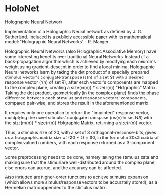 # HoloNet
Holographic Neural Network

Implementation of a Holographic Neural network as defined by J. G. Sutherland.  Included is a publicly accessible paper with its mathematical model: "Holographic Neural Networks" - R. Manger.

Holographic Neural Networks (also Holographic Associative Memory) have some interesting benefits over traditional Neural Networks.  Instead of a back-propagation algorithm which is achieved by modifying each neuron's weight using gradient-descent in order to find a local minima, Holographic Neural networks learn by taking the dot product of a specially prepared stimulus vector's conjugate transpose (s(n) of a set S)  with a desired response vector (r(n) of set R), after each vector's components are mapped to the complex plane, creating a size(m(n)) * size(r(n)) "Holgraphic" Matrix.  Taking the dot product, geometrically (in the complex plane) finds the phase difference between each stimulus and response vectors' components, compared pair-wise, and stores the result in the aforementioned matrix.

It requires only one operation to return the "imprinted" response vector, multiplying the novel stimulus' conjugate transpose (ns(n) in set NS) with the size(m(n)) * size(r(n)) Holgraphic Matrix, returning a size(r(n)) vector.

Thus, a stimulus size of 20, with a set of 3 orthogonal-response-bits, gives us a holographic matrix size of (20 * 3) = 60, in the form of a 20x3 matrix of complex valued numbers, with each response returned as a 3-component vector.

Some preprocessing needs to be done, namely taking the stimulus data and making sure that the stimuli are well-distributed around the complex plane, else errors can accrue, and the accuracy can be affected.

Also included are higher-order functions to achieve stimulus expansion (which allows more simulus/response vectors to be accurately stored), as a Hermetian matrix appended to the stimulus matrix.
